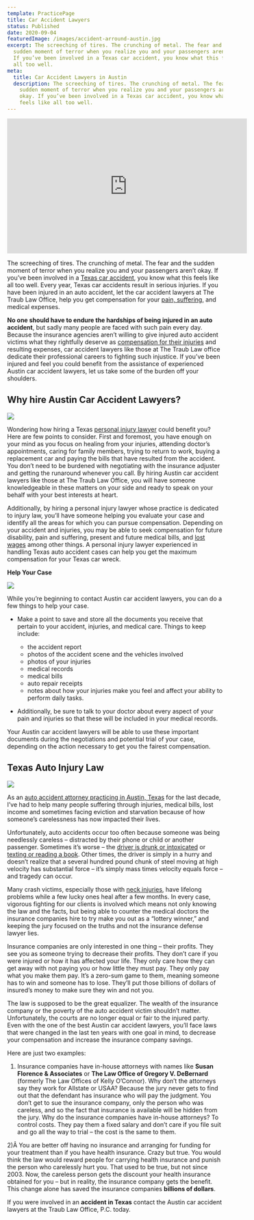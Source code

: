 ```yaml
---
template: PracticePage
title: Car Accident Lawyers
status: Published
date: 2020-09-04
featuredImage: /images/accident-arround-austin.jpg
excerpt: The screeching of tires. The crunching of metal. The fear and the
  sudden moment of terror when you realize you and your passengers aren’t okay.
  If you’ve been involved in a Texas car accident, you know what this feels like
  all too well.
meta:
  title: Car Accident Lawyers in Austin
  description: The screeching of tires. The crunching of metal. The fear and the
    sudden moment of terror when you realize you and your passengers aren’t
    okay. If you’ve been involved in a Texas car accident, you know what this
    feels like all too well.
---
```

<iframe width="560" height="315" src="https://www.youtube.com/embed/MVYzhAIwwJQ" frameborder="0" allow="accelerometer; autoplay; encrypted-media; gyroscope; picture-in-picture" allowfullscreen></iframe>

<!--StartFragment-->

The screeching of tires. The crunching of metal. The fear and the sudden moment of terror when you realize you and your passengers aren’t okay. If you’ve been involved in a [Texas car accident](https://www.austinaccidentlawyer.com/personal-injury-services/car-accident-information/ "Car Accident Information"), you know what this feels like all too well. Every year, Texas car accidents result in serious injuries. If you have been injured in an auto accident, let the car accident lawyers at The Traub Law Office, help you get compensation for your [pain, suffering](https://www.austinaccidentlawyer.com/faq/pain-and-suffering/), and medical expenses.

**No one should have to endure the hardships of being injured in an auto accident**, but sadly many people are faced with such pain every day. Because the insurance agencies aren’t willing to give injured auto accident victims what they rightfully deserve as [compensation for their injuries](https://www.austinaccidentlawyer.com/what-is-my-case-worth/) and resulting expenses, car accident lawyers like those at The Traub Law office dedicate their professional careers to fighting such injustice. If you’ve been injured and feel you could benefit from the assistance of experienced Austin car accident lawyers, let us take some of the burden off your shoulders.

## **Why hire Austin Car Accident Lawyers?**

<!--EndFragment-->



![](/images/car-accident.jpg)

<!--StartFragment-->

Wondering how hiring a Texas [personal injury lawyer](https://www.austinaccidentlawyer.com/practice-areas/serious-personal-injury/) could benefit you? Here are few points to consider. First and foremost, you have enough on your mind as you focus on healing from your injuries, attending doctor’s appointments, caring for family members, trying to return to work, buying a replacement car and paying the bills that have resulted from the accident. You don’t need to be burdened with negotiating with the insurance adjuster and getting the runaround whenever you call. By hiring Austin car accident lawyers like those at The Traub Law Office, you will have someone knowledgeable in these matters on your side and ready to speak on your behalf with your best interests at heart.

Additionally, by hiring a personal injury lawyer whose practice is dedicated to injury law, you’ll have someone helping you evaluate your case and identify all the areas for which you can pursue compensation. Depending on your accident and injuries, you may be able to seek compensation for future disability, pain and suffering, present and future medical bills, and [lost wages](https://www.austinaccidentlawyer.com/lost-wages-due-to-an-injury/) among other things. A personal injury lawyer experienced in handling Texas auto accident cases can help you get the maximum compensation for your Texas car wreck.

**Help Your Case**

<!--EndFragment-->

![](/images/help-your-case.jpg)

<!--StartFragment-->

While you’re beginning to contact Austin car accident lawyers, you can do a few things to help your case.

* Make a point to save and store all the documents you receive that pertain to your accident, injuries, and medical care. Things to keep include:

  * the accident report
  * photos of the accident scene and the vehicles involved
  * photos of your injuries
  * medical records
  * medical bills
  * auto repair receipts
  * notes about how your injuries make you feel and affect your ability to perform daily tasks.
* Additionally, be sure to talk to your doctor about every aspect of your pain and injuries so that these will be included in your medical records.

Your Austin car accident lawyers will be able to use these important documents during the negotiations and potential trial of your case, depending on the action necessary to get you the fairest compensation.

## Texas Auto Injury Law

<!--EndFragment-->

![](/images/car-accident.-lawjpg.jpg)

<!--StartFragment-->

As an [auto accident attorney practicing in Austin, Texas](https://www.austinaccidentlawyer.com/) for the last decade, I’ve had to help many people suffering through injuries, medical bills, lost income and sometimes facing eviction and starvation because of how someone’s carelessness has now impacted their lives.

Unfortunately, auto accidents occur too often because someone was being needlessly careless – distracted by their phone or child or another passenger. Sometimes it’s worse – the [driver is drunk or intoxicated](https://www.austinaccidentlawyer.com/practice-areas/drunk-driving-accident-lawyer/) or [texting or reading a book](https://www.austinaccidentlawyer.com/practice-areas/distracted-driver/). Other times, the driver is simply in a hurry and doesn’t realize that a several hundred pound chunk of steel moving at high velocity has substantial force – it’s simply mass times velocity equals force – and tragedy can occur.

Many crash victims, especially those with [neck injuries](https://www.austinaccidentlawyer.com/practice-areas/austin-soft-tissue-damage-attorneys/), have lifelong problems while a few lucky ones heal after a few months. In every case, vigorous fighting for our clients is involved which means not only knowing the law and the facts, but being able to counter the medical doctors the insurance companies hire to try make you out as a “lottery winner,” and keeping the jury focused on the truths and not the insurance defense lawyer lies.

Insurance companies are only interested in one thing – their profits. They see you as someone trying to decrease their profits. They don’t care if you were injured or how it has affected your life. They only care how they can get away with not paying you or how little they must pay. They only pay what you make them pay. It’s a zero-sum game to them, meaning someone has to win and someone has to lose. They’ll put those billions of dollars of insured’s money to make sure they win and not you.

The law is supposed to be the great equalizer. The wealth of the insurance company or the poverty of the auto accident victim shouldn’t matter. Unfortunately, the courts are no longer equal or fair to the injured party. Even with the one of the best Austin car accident lawyers, you’ll face laws that were changed in the last ten years with one goal in mind, to decrease your compensation and increase the insurance company savings.

Here are just two examples:

1) Insurance companies have in-house attorneys with names like **Susan Florence & Associates** or **The Law Office of Gregory V. DeBernard** (formerly The Law Offices of Kelly O’Connor). Why don’t the attorneys say they work for Allstate or USAA? Because the jury never gets to find out that the defendant has insurance who will pay the judgment. You don’t get to sue the insurance company, only the person who was careless, and so the fact that insurance is available will be hidden from the jury. Why do the insurance companies have in-house attorneys? To control costs. They pay them a fixed salary and don’t care if you file suit and go all the way to trial – the cost is the same to them.

2)Â You are better off having no insurance and arranging for funding for your treatment than if you have health insurance. Crazy but true. You would think the law would reward people for carrying health insurance and punish the person who carelessly hurt you. That used to be true, but not since 2003. Now, the careless person gets the discount your health insurance obtained for you – but in reality, the insurance company gets the benefit. This change alone has saved the insurance companies **billions of dollars**.

If you were involved in an **accident in Texas** contact the Austin car accident lawyers at the Traub Law Office, P.C. today.

<!--EndFragment-->
